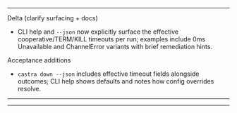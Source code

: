 
---
Delta (clarify surfacing + docs)
- CLI help and `--json` now explicitly surface the effective cooperative/TERM/KILL timeouts per run; examples include 0ms Unavailable and ChannelError variants with brief remediation hints.

Acceptance additions
- `castra down --json` includes effective timeout fields alongside outcomes; CLI help shows defaults and notes how config overrides resolve.
---

---

